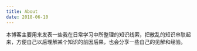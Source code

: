 ```yaml
---
title: About
date: 2018-06-10
---
```


本博客主要用来发表一些我在日常学习中所整理的知识线索，把散乱的知识串联起来，方便自己以后理解某个知识的前因后果，也会分享一些自己的见解和经验。
